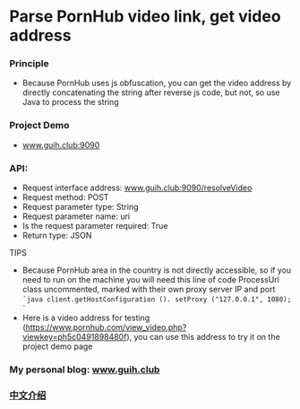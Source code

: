 # Parse PornHub video link, get video address


### Principle
- Because PornHub uses js obfuscation, you can get the video address by directly concatenating the string after reverse js code, but not, so use Java to process the string

### Project Demo

- www.guih.club:9090



### API:

- Request interface address: www.guih.club:9090/resolveVideo
- Request method: POST
- Request parameter type: String
- Request parameter name: uri
- Is the request parameter required: True
- Return type: JSON

TIPS
- Because PornHub area in the country is not directly accessible, so if you need to run on the machine you will need this line of code ProcessUrl class uncommented, marked with their own proxy server IP and port <br>
`` `java
client.getHostConfiguration (). setProxy ("127.0.0.1", 1080);
`` `
- Here is a video address for testing (https://www.pornhub.com/view_video.php?viewkey=ph5c0491898480f), you can use this address to try it on the project demo page

### My personal blog: www.guih.club

### [中文介绍](https://github.com/Guih7/PornHubVideoDownload/blob/master/README.md)

